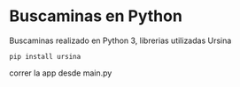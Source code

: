 # Buscaminas en Python

Buscaminas realizado en Python 3, librerias utilizadas Ursina

<code>pip install ursina</code>

correr la app desde main.py